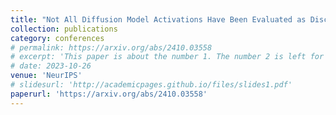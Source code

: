 ```yaml
---
title: "Not All Diffusion Model Activations Have Been Evaluated as Discriminative Features"
collection: publications
category: conferences
# permalink: https://arxiv.org/abs/2410.03558
# excerpt: 'This paper is about the number 1. The number 2 is left for future work.'
# date: 2023-10-26
venue: 'NeurIPS'
# slidesurl: 'http://academicpages.github.io/files/slides1.pdf'
paperurl: 'https://arxiv.org/abs/2410.03558'
---
```

